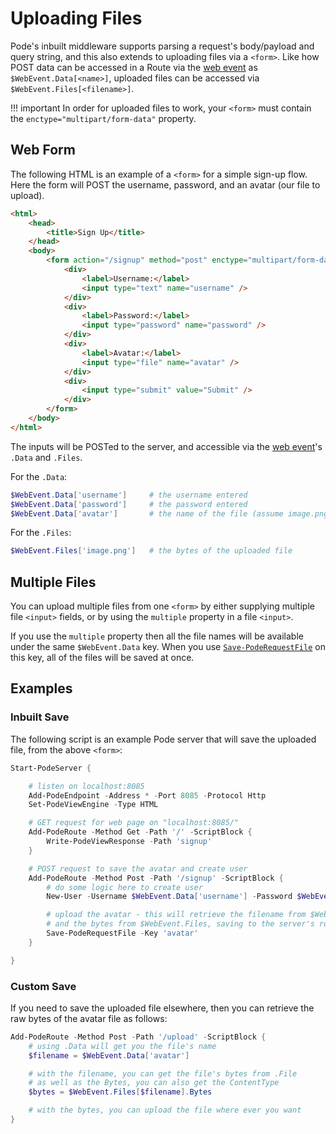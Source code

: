 # Uploading Files

Pode's inbuilt middleware supports parsing a request's body/payload and query string, and this also extends to uploading files via a `<form>`. Like how POST data can be accessed in a Route via the [web event](../../WebEvent) as `$WebEvent.Data[<name>]`, uploaded files can be accessed via `$WebEvent.Files[<filename>]`.

!!! important
    In order for uploaded files to work, your `<form>` must contain the `enctype="multipart/form-data"` property.

## Web Form

The following HTML is an example of a `<form>` for a simple sign-up flow. Here the form will POST the username, password, and an avatar (our file to upload).

```html
<html>
    <head>
        <title>Sign Up</title>
    </head>
    <body>
        <form action="/signup" method="post" enctype="multipart/form-data">
            <div>
                <label>Username:</label>
                <input type="text" name="username" />
            </div>
            <div>
                <label>Password:</label>
                <input type="password" name="password" />
            </div>
            <div>
                <label>Avatar:</label>
                <input type="file" name="avatar" />
            </div>
            <div>
                <input type="submit" value="Submit" />
            </div>
        </form>
    </body>
</html>
```

The inputs will be POSTed to the server, and accessible via the [web event](../../WebEvent)'s `.Data` and `.Files`.

For the `.Data`:
```powershell
$WebEvent.Data['username']     # the username entered
$WebEvent.Data['password']     # the password entered
$WebEvent.Data['avatar']       # the name of the file (assume image.png)
```

For the `.Files`:
```powershell
$WebEvent.Files['image.png']   # the bytes of the uploaded file
```

## Multiple Files

You can upload multiple files from one `<form>` by either supplying multiple file `<input>` fields, or by using the `multiple` property in a file `<input>`.

If you use the `multiple` property then all the file names will be available under the same `$WebEvent.Data` key. When you use [`Save-PodeRequestFile`](../../../Functions/Responses/Save-PodeRequestFile) on this key, all of the files will be saved at once.

## Examples

### Inbuilt Save

The following script is an example Pode server that will save the uploaded file, from the above `<form>`:

```powershell
Start-PodeServer {

    # listen on localhost:8085
    Add-PodeEndpoint -Address * -Port 8085 -Protocol Http
    Set-PodeViewEngine -Type HTML

    # GET request for web page on "localhost:8085/"
    Add-PodeRoute -Method Get -Path '/' -ScriptBlock {
        Write-PodeViewResponse -Path 'signup'
    }

    # POST request to save the avatar and create user
    Add-PodeRoute -Method Post -Path '/signup' -ScriptBlock {
        # do some logic here to create user
        New-User -Username $WebEvent.Data['username'] -Password $WebEvent.Data['password']

        # upload the avatar - this will retrieve the filename from $WebEvent.Data,
        # and the bytes from $WebEvent.Files, saving to the server's root path
        Save-PodeRequestFile -Key 'avatar'
    }

}
```

### Custom Save

If you need to save the uploaded file elsewhere, then you can retrieve the raw bytes of the avatar file as follows:

```powershell
Add-PodeRoute -Method Post -Path '/upload' -ScriptBlock {
    # using .Data will get you the file's name
    $filename = $WebEvent.Data['avatar']

    # with the filename, you can get the file's bytes from .File
    # as well as the Bytes, you can also get the ContentType
    $bytes = $WebEvent.Files[$filename].Bytes

    # with the bytes, you can upload the file where ever you want
}
```
